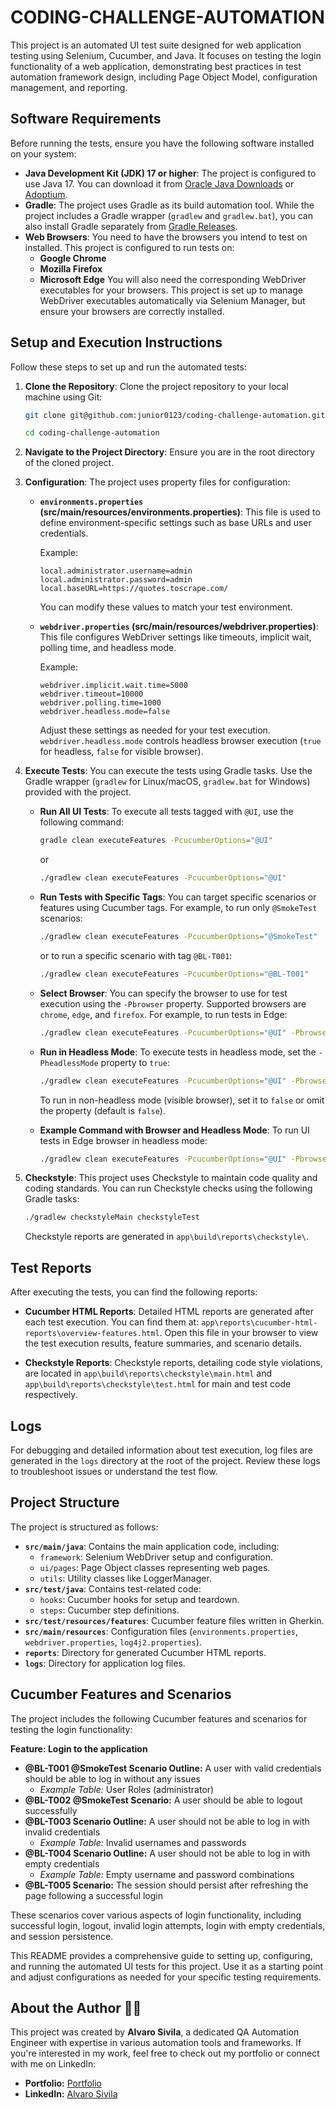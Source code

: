 # CODING-CHALLENGE-AUTOMATION

This project is an automated UI test suite designed for web application testing using Selenium, Cucumber, and Java. It focuses on testing the login functionality of a web application, demonstrating best practices in test automation framework design, including Page Object Model, configuration management, and reporting.

## Software Requirements

Before running the tests, ensure you have the following software installed on your system:

*   **Java Development Kit (JDK) 17 or higher**:  The project is configured to use Java 17. You can download it from [Oracle Java Downloads](https://www.oracle.com/java/technologies/javase-downloads.html) or [Adoptium](https://adoptium.net/).
*   **Gradle**:  The project uses Gradle as its build automation tool.  While the project includes a Gradle wrapper (`gradlew` and `gradlew.bat`), you can also install Gradle separately from [Gradle Releases](https://gradle.org/releases/).
*   **Web Browsers**: You need to have the browsers you intend to test on installed. This project is configured to run tests on:
    *   **Google Chrome**
    *   **Mozilla Firefox**
    *   **Microsoft Edge**
    You will also need the corresponding WebDriver executables for your browsers. This project is set up to manage WebDriver executables automatically via Selenium Manager, but ensure your browsers are correctly installed.

## Setup and Execution Instructions

Follow these steps to set up and run the automated tests:

1.  **Clone the Repository**:
    Clone the project repository to your local machine using Git:
    ```bash
    git clone git@github.com:junior0123/coding-challenge-automation.git
    ```
    ```bash
    cd coding-challenge-automation
    ```

2.  **Navigate to the Project Directory**:
    Ensure you are in the root directory of the cloned project.

3.  **Configuration**:
    The project uses property files for configuration:

    *   **`environments.properties` (src/main/resources/environments.properties)**: This file is used to define environment-specific settings such as base URLs and user credentials.

        Example:
        ```properties
        local.administrator.username=admin
        local.administrator.password=admin
        local.baseURL=https://quotes.toscrape.com/
        ```
        You can modify these values to match your test environment.

    *   **`webdriver.properties` (src/main/resources/webdriver.properties)**: This file configures WebDriver settings like timeouts, implicit wait, polling time, and headless mode.

        Example:
        ```properties
        webdriver.implicit.wait.time=5000
        webdriver.timeout=10000
        webdriver.polling.time=1000
        webdriver.headless.mode=false
        ```
        Adjust these settings as needed for your test execution. `webdriver.headless.mode` controls headless browser execution (`true` for headless, `false` for visible browser).

4.  **Execute Tests**:
    You can execute the tests using Gradle tasks.  Use the Gradle wrapper (`gradlew` for Linux/macOS, `gradlew.bat` for Windows) provided with the project.

    *   **Run All UI Tests**: To execute all tests tagged with `@UI`, use the following command:
        ```bash
        gradle clean executeFeatures -PcucumberOptions="@UI"
        ```
        or
        
        ```bash
        ./gradlew clean executeFeatures -PcucumberOptions="@UI"
        ```
    *   **Run Tests with Specific Tags**: You can target specific scenarios or features using Cucumber tags. For example, to run only `@SmokeTest` scenarios:
        ```bash
        ./gradlew clean executeFeatures -PcucumberOptions="@SmokeTest"
        ```
        or to run a specific scenario with tag `@BL-T001`:
        ```bash
        ./gradlew clean executeFeatures -PcucumberOptions="@BL-T001"
        ```

    *   **Select Browser**: You can specify the browser to use for test execution using the `-Pbrowser` property. Supported browsers are `chrome`, `edge`, and `firefox`. For example, to run tests in Edge:
        ```bash
        ./gradlew clean executeFeatures -PcucumberOptions="@UI" -Pbrowser="edge"
        ```

    *   **Run in Headless Mode**: To execute tests in headless mode, set the `-PheadlessMode` property to `true`:
        ```bash
        ./gradlew clean executeFeatures -PcucumberOptions="@UI" -Pbrowser="chrome" -PheadlessMode="true"
        ```
        To run in non-headless mode (visible browser), set it to `false` or omit the property (default is `false`).

    *   **Example Command with Browser and Headless Mode**: To run UI tests in Edge browser in headless mode:
        ```bash
        ./gradlew clean executeFeatures -PcucumberOptions="@UI" -Pbrowser="edge" -PheadlessMode="True"
        ```

5.  **Checkstyle**:
    This project uses Checkstyle to maintain code quality and coding standards. You can run Checkstyle checks using the following Gradle tasks:
    ```bash
    ./gradlew checkstyleMain checkstyleTest
    ```
    Checkstyle reports are generated in `app\build\reports\checkstyle\`.

## Test Reports

After executing the tests, you can find the following reports:

*   **Cucumber HTML Reports**: Detailed HTML reports are generated after each test execution. You can find them at: `app\reports\cucumber-html-reports\overview-features.html`. Open this file in your browser to view the test execution results, feature summaries, and scenario details.

*   **Checkstyle Reports**: Checkstyle reports, detailing code style violations, are located in `app\build\reports\checkstyle\main.html` and `app\build\reports\checkstyle\test.html` for main and test code respectively.

## Logs

For debugging and detailed information about test execution, log files are generated in the `logs` directory at the root of the project. Review these logs to troubleshoot issues or understand the test flow.

## Project Structure

The project is structured as follows:

*   **`src/main/java`**: Contains the main application code, including:
    *   `framework`: Selenium WebDriver setup and configuration.
    *   `ui/pages`: Page Object classes representing web pages.
    *   `utils`: Utility classes like LoggerManager.
*   **`src/test/java`**: Contains test-related code:
    *   `hooks`: Cucumber hooks for setup and teardown.
    *   `steps`: Cucumber step definitions.
*   **`src/test/resources/features`**: Cucumber feature files written in Gherkin.
*   **`src/main/resources`**: Configuration files (`environments.properties`, `webdriver.properties`, `log4j2.properties`).
*   **`reports`**: Directory for generated Cucumber HTML reports.
*   **`logs`**: Directory for application log files.

## Cucumber Features and Scenarios

The project includes the following Cucumber features and scenarios for testing the login functionality:

**Feature: Login to the application**

*   **@BL-T001 @SmokeTest Scenario Outline:** A user with valid credentials should be able to log in without any issues
    *   *Example Table:* User Roles (administrator)
*   **@BL-T002 @SmokeTest Scenario:** A user should be able to logout successfully
*   **@BL-T003 Scenario Outline:** A user should not be able to log in with invalid credentials
    *   *Example Table:* Invalid usernames and passwords
*   **@BL-T004 Scenario Outline:** A user should not be able to log in with empty credentials
    *   *Example Table:* Empty username and password combinations
*   **@BL-T005 Scenario:** The session should persist after refreshing the page following a successful login

These scenarios cover various aspects of login functionality, including successful login, logout, invalid login attempts, login with empty credentials, and session persistence.

This README provides a comprehensive guide to setting up, configuring, and running the automated UI tests for this project. Use it as a starting point and adjust configurations as needed for your specific testing requirements.

## About the Author 👨‍💻

This project was created by **Alvaro Sivila**, a dedicated QA Automation Engineer with expertise in various automation tools and frameworks. If you're interested in my work, feel free to check out my portfolio or connect with me on LinkedIn:

- **Portfolio:** [Portfolio](https://junior0123.github.io/QAPortfolio/)
- **LinkedIn:** [Alvaro Sivila](https://www.linkedin.com/in/alvaro-sivila-ram%C3%ADrez-0a8537113/)